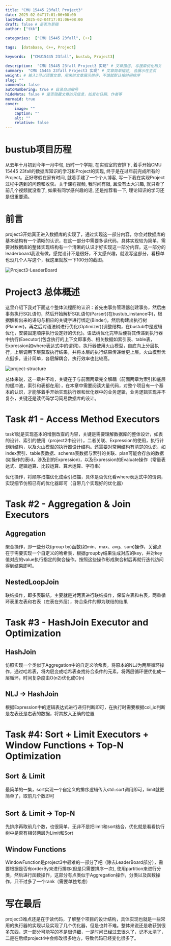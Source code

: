 ```yaml
---
title: "CMU 15445 23fall Project3"
date: 2025-02-04T17:01:06+08:00
lastMod: 2025-02-04T17:01:06+08:00
draft: false # 是否为草稿
author: ["tkk"]

categories:  ["CMU 15445 23fall", C++]

tags:  [database, C++, Project]

keywords:  ["CMU15445 23fall", bustub, Project3]

description:  "CMU 15445 23fall Project3 实现" # 文章描述, 与搜索优化相关
summary:  "CMU 15445 23fall Project3 实现" # 文章简单描述, 会展示在主页
weight: # 输入1可以顶置文章，用来给文章展示排序，不填就默认按时间排序
slug: ""
comments: false
autoNumbering: true # 目录自动编号
hideMeta: false # 是否隐藏文章的元信息，如发布日期、作者等
mermaid: true
cover:
    image: ""
    caption: ""
    alt: ""
    relative: false
---
```


<!-- more -->

# bustub项目历程

从去年十月初到今年一月中旬, 历时一个学期, 在实验室的安排下, 着手开始CMU 15445 23fall的数据库知识的学习和Project的实现, 终于是在过年前完成所有的Project。正好寒假在家有时间, 就着手建了一个个人博客, 写一下我在实现Project过程中遇到的问题和收获。关于课程视频, 我时间有限, 且没有太大兴趣, 就只看了前几个视频就没看了, 如果有同学感兴趣的话, 还是推荐看一下, 理论知识的学习还是很重要滴。

# 前言

project3开始真正进入数据库的实现了，通过实现这一部分内容，你会对数据库的基本结构有一个清晰的认识，在这一部分中需要多读代码，具体实现较为简单，需要对数据库的整体实现结构有一个清晰的认识才好实现这一部分内容。这一部分的leaderboard我没有做，感觉设计不是很好，不太感兴趣，就没写这部分，看榜单也没几个人写这个，我这里就放一下100分的截图。

![Project3-LeaderBoard](/images/Project3-LeaderBoard.png)

# Project3 总体概述

这里介绍下我对下面这个整体流程图的认识：首先由事务管理器创建事务，然后由事务执行SQL语句，然后开始解析SQL语句(Parser)(在bustub_instance中)，根据解析出来的语句与相应的关键字进行绑定(Binder)，然后构建出执行树(Planner)，再之后对语法树进行优化(Optimizer)(调整结构，在bustub中是逻辑优化，安装固定顺序执行设定好的优化)。语法树优化完毕后便将其传递到执行器中执行(Executor)(包含执行的上下文即事务、相关数据如索引表、table表，Expression如where表达式中的谓词)，执行器使用火山模型，自底向上分层执行，上层调用下层获取执行结果，并将本层的执行结果传递给更上层。火山模型优点挺多，设计简单，各层解耦合，执行效率也比较高。

![project-structure](/images/project-structure.svg)

总体来说，这一章并不难，关键在于与前面两章完全解耦（前面两章为索引和底层的缓冲池，索引和表都在用），在本章中需要阅读大量代码，对整个项目有一个基本的认识，才能够着手开始实现执行器和优化器中的业务逻辑，业务逻辑实现并不复杂，关键还是读代码学习简易数据库的设计。

# Task #1 - Access Method Executors

task1就是实现基本的增删改查的内容，关键是需要理解数据库的整体设计，如表的设计、索引的使用（project2中设计），二者关联、Expression的使用，执行计划树结构，以及火山模型的执行器设计结构。还需要对常用结构有清楚的认识，如index索引、table表数据、schema表数据与索引的关联、plan可能会存放的数据(如操作的表id，涉及到的Expression)，以及Expression的Evaluate操作（常量表达式、逻辑运算、比较运算、算术运算、字符串）

优化操作，将顺序扫描优化成索引扫描，具体是否优化看where表达式中的谓词，实现细节仿照已有的优化器即可（自带几个实现好的优化器）

# Task #2 - Aggregation & Join Executors
## Aggregation

聚合操作，即一些分块(group by)函数(如min、max、avg、sum)操作，关键点在于需要实现一个自定义的哈希表，根据groupby结果生成对应的key，并对key值对应的value执行指定的聚合操作。按照这些操作形成聚合树后再就行迭代访问得到结果即可。

## NestedLoopJoin

联结操作，即多表联结，主要就是对两表进行联结操作，保留左表和右表，两重循环表里左表和右表（左表在外层），符合条件的即为联结的结果

# Task #3 - HashJoin Executor and Optimization

## HashJoin

仿照实现一个类似于Aggregation中的自定义哈希表，将原本的NLJ为两层循环操作，通过哈希表，将内层变成哈希表查找符合条件的元素，将两层循环便优化成一层循环，时间复杂度由O(n2)优化成O(n)

## NLJ -> HashJoin

根据Expression中的逻辑表达式进行递归判断即可，在执行时需要根据col_id判断是左表还是右表的数据，将其放入正确的位置

# Task #4: Sort + Limit Executors + Window Functions + Top-N Optimization

## Sort ＆ Limit

最简单的一集，sort实现一个自定义的排序逻辑传入std::sort调用即可，limit就更简单了，取前几个数即可

## Sort ＆ Limit -> Top-N

先排序再取前几个数，也很简单，无非不是把limit和sort结合，优化就是看看执行树中是否有相邻两层为Limit和Sort

## Window Functions

WindowFunction是project3中最难的一部分了吧（除去LeaderBoard部分），需要根据是否有orderBy来进行排序(但是只需要排序一次), 使用partition来进行分类，然后进行函数操作，这部分有点类似于Aggregation操作，分类以及函数操作，只不过多了一个rank（需要单独考虑）

# 写在最后
project3难点还是在于读代码，了解整个项目的设计结构，具体实现也就是一些常用的执行器的实现以及实现了几个优化器，但是也并不难。整体来说还是收获到很多东西，这一部分可能写的不是很详细，一是时间已经过去很久了，记不太清了，二是在后续project4中会修改很多地方，导致代码已经变化很多了。